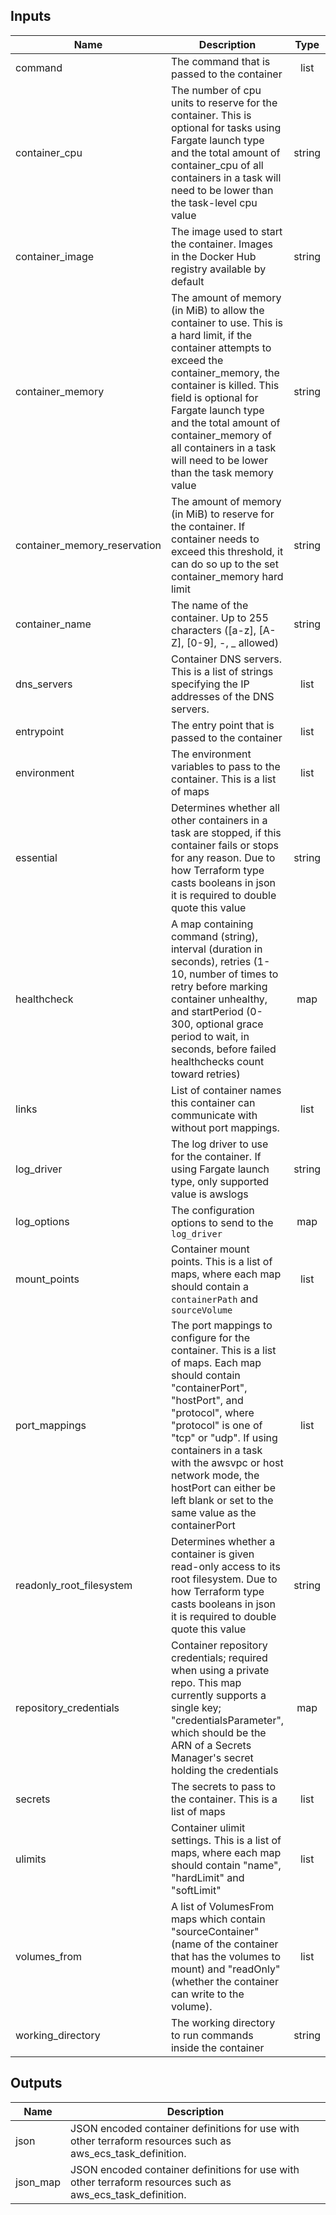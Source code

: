 ## Inputs

| Name | Description | Type | Default | Required |
|------|-------------|:----:|:-----:|:-----:|
| command | The command that is passed to the container | list | `<list>` | no |
| container_cpu | The number of cpu units to reserve for the container. This is optional for tasks using Fargate launch type and the total amount of container_cpu of all containers in a task will need to be lower than the task-level cpu value | string | `256` | no |
| container_image | The image used to start the container. Images in the Docker Hub registry available by default | string | - | yes |
| container_memory | The amount of memory (in MiB) to allow the container to use. This is a hard limit, if the container attempts to exceed the container_memory, the container is killed. This field is optional for Fargate launch type and the total amount of container_memory of all containers in a task will need to be lower than the task memory value | string | `256` | no |
| container_memory_reservation | The amount of memory (in MiB) to reserve for the container. If container needs to exceed this threshold, it can do so up to the set container_memory hard limit | string | `128` | no |
| container_name | The name of the container. Up to 255 characters ([a-z], [A-Z], [0-9], -, _ allowed) | string | - | yes |
| dns_servers | Container DNS servers. This is a list of strings specifying the IP addresses of the DNS servers. | list | `<list>` | no |
| entrypoint | The entry point that is passed to the container | list | `<list>` | no |
| environment | The environment variables to pass to the container. This is a list of maps | list | `<list>` | no |
| essential | Determines whether all other containers in a task are stopped, if this container fails or stops for any reason. Due to how Terraform type casts booleans in json it is required to double quote this value | string | `true` | no |
| healthcheck | A map containing command (string), interval (duration in seconds), retries (1-10, number of times to retry before marking container unhealthy, and startPeriod (0-300, optional grace period to wait, in seconds, before failed healthchecks count toward retries) | map | `<map>` | no |
| links | List of container names this container can communicate with without port mappings. | list | `<list>` | no |
| log_driver | The log driver to use for the container. If using Fargate launch type, only supported value is awslogs | string | `awslogs` | no |
| log_options | The configuration options to send to the `log_driver` | map | `<map>` | no |
| mount_points | Container mount points. This is a list of maps, where each map should contain a `containerPath` and `sourceVolume` | list | `<list>` | no |
| port_mappings | The port mappings to configure for the container. This is a list of maps. Each map should contain "containerPort", "hostPort", and "protocol", where "protocol" is one of "tcp" or "udp". If using containers in a task with the awsvpc or host network mode, the hostPort can either be left blank or set to the same value as the containerPort | list | `<list>` | no |
| readonly_root_filesystem | Determines whether a container is given read-only access to its root filesystem. Due to how Terraform type casts booleans in json it is required to double quote this value | string | `false` | no |
| repository_credentials | Container repository credentials; required when using a private repo.  This map currently supports a single key; "credentialsParameter", which should be the ARN of a Secrets Manager's secret holding the credentials | map | `<map>` | no |
| secrets | The secrets to pass to the container. This is a list of maps | list | `<list>` | no |
| ulimits | Container ulimit settings. This is a list of maps, where each map should contain "name", "hardLimit" and "softLimit" | list | `<list>` | no |
| volumes_from | A list of VolumesFrom maps which contain "sourceContainer" (name of the container that has the volumes to mount) and "readOnly" (whether the container can write to the volume). | list | `<list>` | no |
| working_directory | The working directory to run commands inside the container | string | `` | no |

## Outputs

| Name | Description |
|------|-------------|
| json | JSON encoded container definitions for use with other terraform resources such as aws_ecs_task_definition. |
| json_map | JSON encoded container definitions for use with other terraform resources such as aws_ecs_task_definition. |


